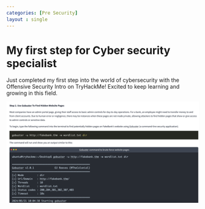 ```yaml
---
categories: [Pre Security]
layout : single
---
```


# My first step for Cyber security specialist 

Just completed my first step into the world of cybersecurity with the Offensive Security Intro on TryHackMe!
Excited to keep learning and growing in this field. 

![imagie](/assets/offensive-security.png)
